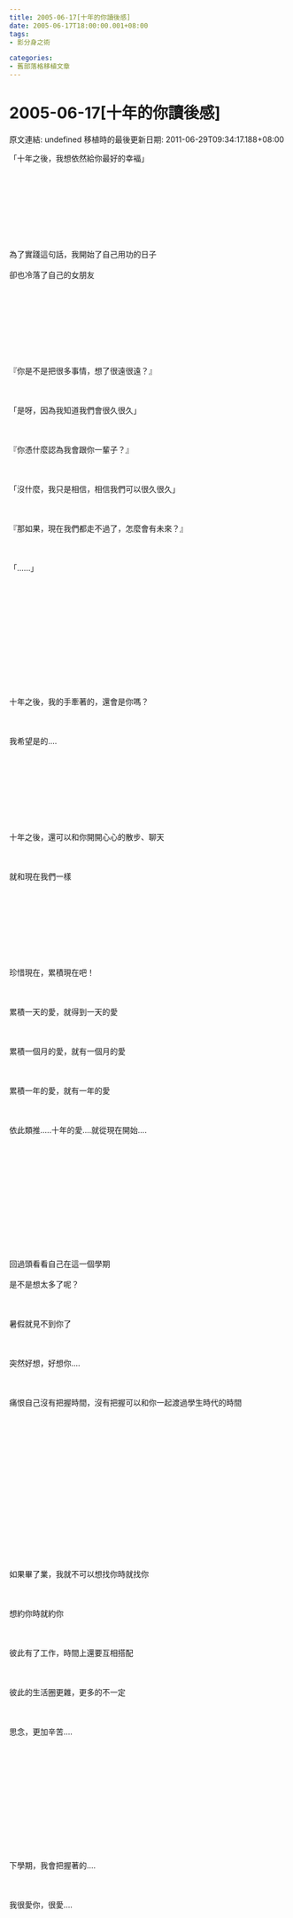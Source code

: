 ```yaml
---
title: 2005-06-17[十年的你讀後感]
date: 2005-06-17T18:00:00.001+08:00
tags: 
- 影分身之術

categories:
- 舊部落格移植文章
---
```


# 2005-06-17[十年的你讀後感]

原文連結: undefined
移植時的最後更新日期: 2011-06-29T09:34:17.188+08:00

「十年之後，我想依然給你最好的幸褔」<br /><br /><br /><br /><br /><br /><br /><br /><br /><br />為了實踐這句話，我開始了自己用功的日子<br /><br />卻也冷落了自己的女朋友<br /><br /><br /><br /><br /><br /><br /><br /><br /><br />『你是不是把很多事情，想了很遠很遠？』<br /><br /><br /><br />「是呀，因為我知道我們會很久很久」<br /><br /><br /><br />『你憑什麼認為我會跟你一輩子？』<br /><br /><br /><br />「沒什麼，我只是相信，相信我們可以很久很久」<br /><br /><br /><br />『那如果，現在我們都走不過了，怎麼會有未來？』<br /><br /><br /><br />「......」<br /><br /><br /><br /><br /><br /><br /><br /><br /><br /><br /><br /><br /><br />十年之後，我的手牽著的，還會是你嗎？<br /><br /><br /><br />我希望是的....<br /><br /><br /><br /><br /><br /><br /><br /><br /><br />十年之後，還可以和你開開心心的散步、聊天<br /><br /><br /><br />就和現在我們一樣<br /><br /><br /><br /><br /><br /><br /><br /><br /><br />珍惜現在，累積現在吧！<br /><br /><br /><br />累積一天的愛，就得到一天的愛<br /><br /><br /><br />累積一個月的愛，就有一個月的愛<br /><br /><br /><br />累積一年的愛，就有一年的愛<br /><br /><br /><br />依此類推.....十年的愛....就從現在開始....<br /><br /><br /><br /><br /><br /><br /><br /><br /><br /><br /><br /><br /><br />回過頭看看自己在這一個學期<br /><br />是不是想太多了呢？<br /><br /><br /><br />暑假就見不到你了<br /><br /><br /><br />突然好想，好想你....<br /><br /><br /><br />痛恨自己沒有把握時間，沒有把握可以和你一起渡過學生時代的時間<br /><br /><br /><br /><br /><br /><br /><br /><br /><br /><br /><br /><br /><br /><br /><br /><br /><br />如果畢了業，我就不可以想找你時就找你<br /><br /><br /><br />想約你時就約你<br /><br /><br /><br />彼此有了工作，時間上還要互相搭配<br /><br /><br /><br />彼此的生活圈更雜，更多的不一定<br /><br /><br /><br />思念，更加辛苦....<br /><br /><br /><br /><br /><br /><br /><br /><br /><br /><br /><br /><br /><br />下學期，我會把握著的....<br /><br /><br /><br />我很愛你，很愛....
